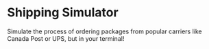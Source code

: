 # Shipping Simulator
Simulate the process of ordering packages from popular carriers like Canada Post or UPS, but in your terminal! 